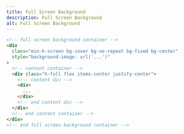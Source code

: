 ```yaml
---
title: Full Screen Background
description: Full Screen Background
alt: Full Screen Background
---
```


<base-snippet :centered_preview="false" custom_preview_class="h-72">

  <template v-slot:preview>
    <div class="h-full bg-cover bg-no-repeat bg-fixed bg-center"
      style="background-image: url('https://images.unsplash.com/photo-1514897575457-c4db467cf78e?ixid=MnwxMjA3fDB8MHxwaG90by1wYWdlfHx8fGVufDB8fHx8&ixlib=rb-1.2.1&auto=format&fit=crop&w=800')">
      <!-- long content -->
      <div class="h-full flex items-center justify-center">
        <div class="w-72 p-2 bg-white shadow-lg my-16 text-gray-600">
          <div class="mb-10">Lorem Ipsum is simply dummy text of the printing and typesetting industry. Lorem Ipsum has
            been the industry's standard dummy text ever since the 1500s.</div>
        </div>
      </div>
      <!-- end long content -->
    </div>
  </template>

```html
<!-- full screen background container -->
<div
  class="min-h-screen bg-cover bg-no-repeat bg-fixed bg-center"
  style="background-image: url('...')"
>
  <!-- content container -->
  <div class="h-full flex items-center justify-center">
    <!-- content div -->
    <div>
      ...
    </div>
    <!-- end content div -->
  </div>
  <!-- end content container -->
</div>
<!-- end full screen background container -->
```

  <template v-slot:source>
    <a class="btn btn-primary btn-lg" href="https://play.tailwindcss.com/CnpHH4Syb1">Live Edit</a>
  </template>

</base-snippet>

<related-ui search_key="background"></related-ui>
